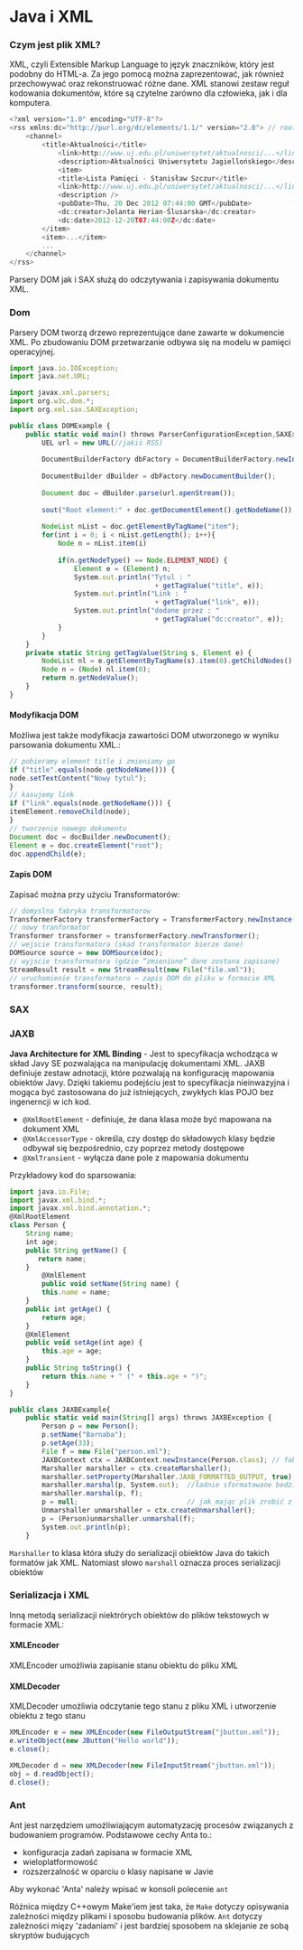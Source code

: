 # Java i XML

### Czym jest plik XML?

XML, czyli Extensible Markup Language to język znaczników, który jest podobny do HTML-a. Za jego pomocą można zaprezentować, jak również przechowywać oraz rekonstruować różne dane. XML stanowi zestaw reguł kodowania dokumentów, które są czytelne zarówno dla człowieka, jak i dla komputera.

```javascript
<?xml version="1.0" encoding="UTF-8"?>
<rss xmlns:dc="http://purl.org/dc/elements/1.1/" version="2.0"> // root element, korzen, pod nim jest wszystko
    <channel>
        <title>Aktualności</title>
            <link>http://www.uj.edu.pl/uniwersytet/aktualnosci/...</link>
            <description>Aktualności Uniwersytetu Jagiellońskiego</description>
            <item>
            <title>Lista Pamięci - Stanisław Szczur</title>
            <link>http://www.uj.edu.pl/uniwersytet/aktualnosci/...</link>
            <description />
            <pubDate>Thu, 20 Dec 2012 07:44:00 GMT</pubDate>
            <dc:creator>Jolanta Herian-Ślusarska</dc:creator>
            <dc:date>2012-12-20T07:44:00Z</dc:date>
        </item>
        <item>...</item>
        ...
    </channel>
</rss>
```

Parsery DOM jak i SAX służą do odczytywania i zapisywania dokumentu XML.

### Dom

Parsery DOM tworzą drzewo reprezentujące dane zawarte w dokumencie XML. Po zbudowaniu DOM przetwarzanie odbywa się na modelu w pamięci operacyjnej.

```javascript
import java.io.IOException;
import java.net.URL;

import javax.xml.parsers;
import org.w3c.dom.*;
import org.xml.sax.SAXException;

public class DOMExample {
    public static void main() throws ParserConfigurationException,SAXException,IOException{
        UEL url = new URL(//jakiś RSS)
    
        DocumentBuilderFactory dbFactory = DocumentBuilderFactory.newInstance();
        
        DocumentBuilder dBuilder = dbFactory.newDocumentBuilder();
        
        Document doc = dBuilder.parse(url.openStream());
        
        sout("Root element:" + doc.getDocumentElement().getNodeName());
        
        NodeList nList = doc.getElementByTagName("item");
        for(int i = 0; i < nList.getLength(); i++){
            Node n = nList.item(i)
    
            if(n.getNodeType() == Node.ELEMENT_NODE) {
                Element e = (Element) n;
                System.out.println("Tytul : "
                                    + getTagValue("title", e));
                System.out.println("Link : "
                                    + getTagValue("link", e));
                System.out.println("dodane przez : "
                                    + getTagValue("dc:creator", e));
            }
        }
    }
    private static String getTagValue(String s, Element e) {
        NodeList nl = e.getElementByTagName(s).item(0).getChildNodes();
        Node n = (Node) nl.item(0);
        return n.getNodeValue();
    }
}
```
#### Modyfikacja DOM

Możliwa jest także modyfikacja zawartości DOM utworzonego w wyniku parsowania dokumentu XML.:

```javascript
// pobieramy element title i zmieniamy go
if ("title".equals(node.getNodeName())) {
node.setTextContent("Nowy tytul");
}
// kasujemy link
if ("link".equals(node.getNodeName())) {
itemElement.removeChild(node);
}
// tworzenie nowego dokumentu
Document doc = docBuilder.newDocument();
Element e = doc.createElement("root");
doc.appendChild(e);
```
#### Zapis DOM

Zapisać można przy użyciu Transformatorów:

```javascript
// domyslna fabryka transformatorow
TransformerFactory transformerFactory = TransformerFactory.newInstance();
// nowy tranformator
Transformer transformer = transformerFactory.newTransformer();
// wejscie transformatora (skad transformator bierze dane)
DOMSource source = new DOMSource(doc);
// wyjscie transformatora (gdzie “zmienione” dane zostana zapisane)
StreamResult result = new StreamResult(new File("file.xml"));
// uruchomienie transformatora – zapis DOM do pliku w formacie XML
transformer.transform(source, result);
```

### SAX

### JAXB

__Java Architecture for XML Binding__ - Jest to specyfikacja wchodząca w skład Javy SE pozwalająca na manipulację dokumentami XML. JAXB definiuje zestaw adnotacji, które pozwalają na konfigurację mapowania obiektów Javy. Dzięki takiemu podejściu jest to specyfikacja nieinwazyjna i mogąca być zastosowana do już istniejących, zwykłych klas POJO bez ingenerncji w ich kod.

- `@XmlRootElement` - definiuje, że dana klasa może być mapowana na dokument XML
- `@XmlAccessorType` - określa, czy dostęp do składowych klasy będzie odbywał się bezpośrednio, czy poprzez metody dostępowe
- `@XmlTransient` - wyłącza dane pole z mapowania dokumentu

Przykładowy kod do sparsowania:
```javascript
import java.io.File;
import javax.xml.bind.*;
import javax.xml.bind.annotation.*;
@XmlRootElement
class Person {
    String name;
    int age;
    public String getName() {
       return name;
    }
        @XmlElement
        public void setName(String name) {
        this.name = name;
    }
    public int getAge() {
        return age;
    }
    @XmlElement
    public void setAge(int age) {
        this.age = age;
    }
    public String toString() {
        return this.name + " (" + this.age + ")";
    }
}
````
````javascript
public class JAXBExample{
    public static void main(String[] args) throws JAXBException {
        Person p = new Person();
        p.setName("Barnaba");
        p.setAge(33);
        File f = new File("person.xml");
        JAXBContext ctx = JAXBContext.newInstance(Person.class); // fabryka parserów JAXB
        Marshaller marshaller = ctx.createMarshaller();
        marshaller.setProperty(Marshaller.JAXB_FORMATTED_OUTPUT, true);
        marshaller.marshal(p, System.out);  //ładnie sformatowane bedzie z wycięciami
        marshaller.marshal(p, f);
        p = null;                           // jak mając plik zrobić z niego obiekt
        Unmarshaller unmarshaller = ctx.createUnmarshaller();
        p = (Person)unmarshaller.unmarshal(f);
        System.out.println(p);
    }

````
`Marshaller` to klasa która służy do serializacji obiektów Java do takich formatów jak XML. Natomiast słowo `marshall` oznacza proces serializacji obiektów

### Serializacja i XML
Inną metodą serializacji niektrórych obiektów do plików tekstowych w formacie XML:

#### XMLEncoder 
XMLEncoder umożliwia zapisanie stanu obiektu do pliku XML
#### XMLDecoder
XMLDecoder umożliwia odczytanie tego stanu z pliku XML i utworzenie obiektu z tego stanu

```javascript
XMLEncoder e = new XMLEncoder(new FileOutputStream("jbutton.xml"));
e.writeObject(new JButton("Hello world"));
e.close();
```
```javascript
XMLDecoder d = new XMLDecoder(new FileInputStream("jbutton.xml"));
obj = d.readObject();
d.close();
```

### Ant

Ant jest narzędziem umożliwiającym automatyzację procesów związanych z budowaniem programów. Podstawowe cechy Anta to.:

- konfiguracja zadań zapisana w formacie XML
- wieloplatformowość
- rozszerzalność w oparciu o klasy napisane w Javie

Aby wykonać 'Anta' należy wpisać w konsoli polecenie `ant`

Różnica między C++owym Make'iem jest taka, że `Make` dotyczy opisywania zależności między plikami i sposobu budowania plików. `Ant` dotyczy zależności mięzy 'zadaniami' i jest bardziej sposobem na sklejanie ze sobą skryptów budujących